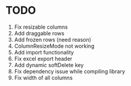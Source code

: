 # TODO
1. Fix resizable columns
2. Add draggable rows
3. Add frozen rows (need reason)
4. ColumnResizeMode not working
5. Add import functionality
6. Fix excel export header
7. Add dynamic softDelete key
8. Fix dependency issue while compiling library
9. Fix width of all columns
